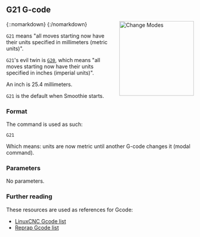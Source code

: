 ## G21 G-code

{::nomarkdown}
<a href="/images/mode-switch.png">
  <img src="/images/mode-switch.png" alt="Change Modes" width="200" height="200" style="float: right; margin-left: 1rem;"/>
</a>
{:/nomarkdown}

`G21` means "all moves starting now have their units specified in millimeters (metric units)".

`G21`'s evil twin is [`G20`](g20), which means "all moves starting now have their units specified in inches (imperial units)".

An inch is 25.4 millimeters.

`G21` is the default when Smoothie starts.

### Format

The command is used as such:

```plaintext
G21
```

Which means: units are now metric until another G-code changes it (modal command).

### Parameters

No parameters.

### Further reading

These resources are used as references for Gcode:
* [LinuxCNC Gcode list](http://linuxcnc.org/docs/html/gcode.html)
* [Reprap Gcode list](http://reprap.org/wiki/G-code)
